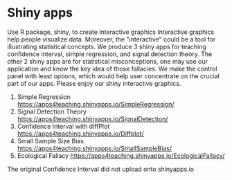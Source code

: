 # Shiny apps
Use R package, shiny, to create interactive graphics
Interactive graphics help people visualize data. Moreover, the "interactive" could be a tool for illustrating statistical concepts. We produce 3 shiny apps for teaching confidence interval, simple regression, and signal detection theory. The other 2 shiny apps are for statistical misconceptions, one may use our application and know the key idea of those fallacies. We make the control panel with least options, which would help user concentrate on the crucial part of our apps. Please enjoy our shiny interactive graphics.

1. Simple Regression https://apps4teaching.shinyapps.io/SimpleRegression/
2. Signal Detection Theory https://apps4teaching.shinyapps.io/SignalDetection/
3. Confidence Interval with diffPlot https://apps4teaching.shinyapps.io/Diffplot/
4. Small Sample Size Bias https://apps4teaching.shinyapps.io/SmallSampleBias/
5. Ecological Fallacy https://apps4teaching.shinyapps.io/EcologicalFallacy/

The original Confidence Interval did not upload onto shinyapps.io
